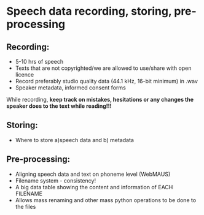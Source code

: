 # Speech data recording, storing, pre-processing

## Recording:

* 5-10 hrs of speech
* Texts that are not copyrighted/we are allowed to use/share with open licence
* Record preferably studio quality data (44.1 kHz, 16-bit minimum) in .wav
* Speaker metadata, informed consent forms

While recording, **keep track on mistakes, hesitations or any changes the speaker does to the text while reading!!!**

## Storing:

* Where to store a)speech data and b) metadata

## Pre-processing:

* Aligning speech data and text on phoneme level (WebMAUS)
* Filename system - consistency!
* A big data table showing the content and information of EACH FILENAME
* Allows mass renaming and other mass python operations to be done to the files 

